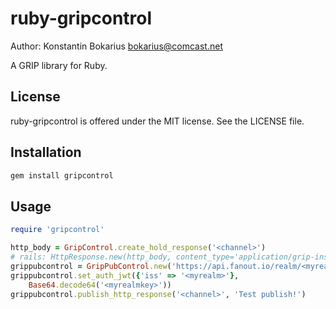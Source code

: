 ruby-gripcontrol
================

Author: Konstantin Bokarius <bokarius@comcast.net>

A GRIP library for Ruby.

License
-------

ruby-gripcontrol is offered under the MIT license. See the LICENSE file.

Installation
------------

```sh
gem install gripcontrol
```

Usage
-----

```Ruby
require 'gripcontrol'

http_body = GripControl.create_hold_response('<channel>')
# rails: HttpResponse.new(http_body, content_type='application/grip-instruct')
grippubcontrol = GripPubControl.new('https://api.fanout.io/realm/<myrealm>')
grippubcontrol.set_auth_jwt({'iss' => '<myrealm>'}, 
    Base64.decode64('<myrealmkey>'))
grippubcontrol.publish_http_response('<channel>', 'Test publish!')
```
